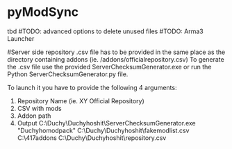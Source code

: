 # pyModSync
tbd
#TODO: advanced options to delete unused files
#TODO: Arma3 Launcher



#Server side
repository .csv file has to be provided in the same place as the directory containing addons (ie. /addons/officialrepository.csv)
To generate the .csv file use the provided ServerChecksumGenerator.exe or run the Python ServerChecksumGenerator.py file.

To launch it you have to provide the following 4 arguments:
1. Repository Name (ie. XY Official Repository)
2. CSV with mods
3. Addon path
4. Output
C:\Duchy\Duchyhoshit\ServerChecksumGenerator.exe "Duchyhomodpack" C:\Duchy\Duchyhoshit\fakemodlist.csv C:\417addons C:\Duchy\Duchyhoshit\repository.csv
 
